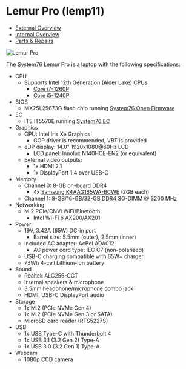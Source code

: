 # Lemur Pro (lemp11)

- [External Overview](./external-overview.md)
- [Internal Overview](./internal-overview.md)
- [Parts & Repairs](./repairs.md)

![Lemur Pro](./img/lemp11.webp)

The System76 Lemur Pro is a laptop with the following specifications:

- CPU
    - Supports Intel 12th Generation (Alder Lake) CPUs
        - [Core i7-1260P](https://ark.intel.com/content/www/us/en/ark/products/226254/intel-core-i71260p-processor-18m-cache-up-to-4-70-ghz.html)
        - [Core i5-1240P](https://ark.intel.com/content/www/us/en/ark/products/132221/intel-core-i51240p-processor-12m-cache-up-to-4-40-ghz.html)
- BIOS
    - MX25L25673G flash chip running [System76 Open Firmware](https://github.com/system76/firmware-open)
- EC
    - ITE IT5570E running [System76 EC](https://github.com/system76/ec)
- Graphics
    - GPU: Intel Iris Xe Graphics
        - GOP driver is recommended, VBT is provided
    - eDP display: 14.0" 1920x1080@60Hz LCD
        - LCD panel: Innolux N140HCE-EN2 (or equivalent)
    - External video outputs:
        - 1x HDMI 2.1
        - 1x DisplayPort 1.4 over USB-C
- Memory
    - Channel 0: 8-GB on-board DDR4
        - 4x [Samsung K4AAG165WA-BCWE](https://www.samsung.com/semiconductor/dram/ddr4/K4AAG165WA-BCWE/) (2GB each)
    - Channel 1: 8-GB/16-GB/32-GB DDR4 SO-DIMM @ 3200 MHz
- Networking
    - M.2 PCIe/CNVi WiFi/Bluetooth
        - Intel Wi-Fi 6 AX200/AX201
- Power
    - 19V, 3.42A (65W) DC-in port
        - Barrel size: 5.5mm (outer), 2.5mm (inner)
    - Included AC adapter: AcBel ADA012
        - AC power cord type: IEC C7 (non-polarized)
    - USB-C charging compatible with 65W+ charger
    - 73Wh 4-cell Lithium-Ion battery
- Sound
    - Realtek ALC256-CGT
    - Internal speakers & microphone
    - 3.5mm headphone/microphone combo jack
    - HDMI, USB-C DisplayPort audio
- Storage
    - 1x M.2 (PCIe NVMe Gen 4)
    - 1x M.2 (PCIe NVMe Gen 3 or SATA)
    - MicroSD card reader (RTS5227S)
- USB
    - 1x USB Type-C with Thunderbolt 4
    - 1x USB 3.1 (3.2 Gen 2) Type-A
    - 1x USB 3.0 (3.2 Gen 1) Type-A
- Webcam
    - 1080p CCD camera
